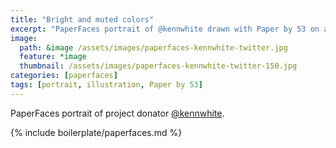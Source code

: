 ```yaml
---
title: "Bright and muted colors"
excerpt: "PaperFaces portrait of @kennwhite drawn with Paper by 53 on an iPad."
image: 
  path: &image /assets/images/paperfaces-kennwhite-twitter.jpg 
  feature: *image
  thumbnail: /assets/images/paperfaces-kennwhite-twitter-150.jpg
categories: [paperfaces]
tags: [portrait, illustration, Paper by 53]
---
```


PaperFaces portrait of project donator [@kennwhite](https://twitter.com/kennwhite).

{% include boilerplate/paperfaces.md %}
